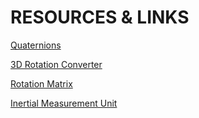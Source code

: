# RESOURCES & LINKS

[Quaternions](!https://quaternions.online/)

[3D Rotation Converter](!https://www.andre-gaschler.com/rotationconverter/)

[Rotation Matrix](!https://en.wikipedia.org/wiki/Rotation_matrix)

[Inertial Measurement Unit](!https://en.wikipedia.org/wiki/Inertial_measurement_unit)



